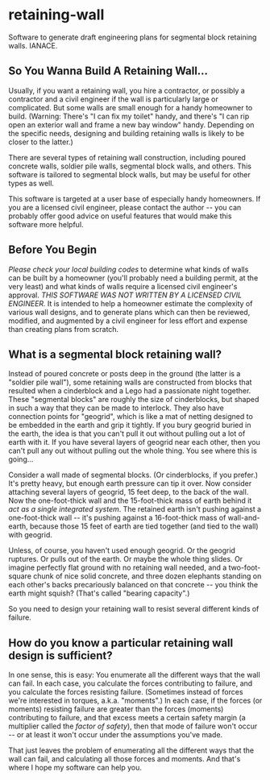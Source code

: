 retaining-wall
==============

Software to generate draft engineering plans for segmental block retaining
walls.  IANACE.

So You Wanna Build A Retaining Wall...
--------------------------------------

Usually, if you want a retaining wall, you hire a contractor, or possibly
a contractor and a civil engineer if the wall is particularly large or
complicated.  But some walls are small enough for a handy homeowner to
build.  (Warning: There's "I can fix my toilet" handy, and there's "I can
rip open an exterior wall and frame a new bay window" handy.  Depending
on the specific needs, designing and building retaining walls is likely
to be closer to the latter.)

There are several types of retaining wall construction, including poured
concrete walls, soldier pile walls, segmental block walls, and others.
This software is tailored to segmental block walls, but may be useful for
other types as well.

This software is targeted at a user base of especially handy homeowners.  If
you are a licensed civil engineer, please contact the author -- you can
probably offer good advice on useful features that would make this software
more helpful.

Before You Begin
----------------

*Please check your local building codes* to determine
what kinds of walls can be built by a homeowner (you'll probably need a
building permit, at the very least) and what kinds of walls require a
licensed civil engineer's approval.  *THIS SOFTWARE WAS NOT WRITTEN BY A
LICENSED CIVIL ENGINEER.*  It is intended to help a homeowner estimate
the complexity of various wall designs, and to generate plans which can
then be reviewed, modified, and augmented by a civil engineer for less
effort and expense than creating plans from scratch.

What is a segmental block retaining wall?
-----------------------------------------

Instead of poured concrete or posts deep in the ground (the latter is
a "soldier pile wall"), some retaining walls are constructed from blocks
that resulted when a cinderblock and a Lego had a passionate night
together.  These "segmental blocks" are roughly the size of cinderblocks,
but shaped in such a way that they can be made to interlock.  They also
have connection points for "geogrid", which is like a mat of netting
designed to be embedded in the earth and grip it tightly.  If you bury
geogrid buried in the earth, the idea is that you can't pull it out
without pulling out a lot of earth with it.  If you have several layers
of geogrid near each other, then you can't pull any out without pulling
out the whole thing.  You see where this is going...

Consider a wall made of segmental blocks.  (Or cinderblocks, if you
prefer.)  It's pretty heavy, but enough earth pressure can tip it over.
Now consider attaching several layers of geogrid, 15 feet deep, to the
back of the wall.  Now the one-foot-thick wall and the 15-foot-thick
mass of earth behind it _act as a single integrated system_.  The retained
earth isn't pushing against a one-foot-thick wall -- it's pushing against
a 16-foot-thick mass of wall-and-earth, because those 15 feet of earth
are tied together (and tied to the wall) with geogrid.

Unless, of course, you haven't used enough geogrid.  Or the geogrid
ruptures.  Or pulls out of the earth.  Or maybe the whole thing slides.
Or imagine perfectly flat ground with no retaining wall needed, and a
two-foot-square chunk of nice solid concrete, and three dozen elephants
standing on each other's backs precariously balanced on that concrete --
you think the earth might squish?  (That's called "bearing capacity".)

So you need to design your retaining wall to resist several different
kinds of failure.

How do you know a particular retaining wall design is sufficient?
-----------------------------------------------------------------

In one sense, this is easy: You enumerate all the different ways that
the wall can fail.  In each case, you calculate the forces contributing
to failure, and you calculate the forces resisting failure.  (Sometimes
instead of forces we're interested in torques, a.k.a. "moments".)  In
each case, if the forces (or moments) resisting failure are greater than
the forces (moments) contributing to failure, and that excess meets a
certain safety margin (a multiplier called the _factor of safety_), then
that mode of failure won't occur -- or at least it won't occur under the
assumptions you've made.

That just leaves the problem of enumerating all the different ways that
the wall can fail, and calculating all those forces and moments.  And
that's where I hope my software can help you.
